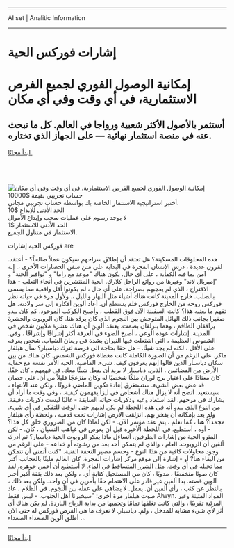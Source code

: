 <hr>AI set | Analitic Information
<hr>
<h1>إشارات فوركس الحية</h1>
<link rel="stylesheet" href="//binary-option.github.io/strategy/css/template.cta.html.min.css">

<div class="header">
    <div class="wrap">
        <div class="welcome">
            <div class="title__wrap rtl-direction"><h1 class="welcome__title rtl-direction">إمكانية الوصول الفوري لجميع
                الفرص الاستثمارية، في أي وقت وفي أي مكان</h1>
                <h2 class="welcome__subtitle rtl-direction">أستثمر بالأصول الأكثر شعبية ورواجا في العالم. كل ما تبحث عنه
                    في منصة استثمار نهائية — على الجهاز الذي تختاره.</h2>
                <div class="btn-non-regulated">
                    <a class="btn access__btn" href="https://bit.ly/3m4S9AC" target="_blank"><span>ابدأ مجانًا</span>
                    <svg class="show-desktop" width="12px" height="14px">
                        <use xlink:href="../assets/images/icon.svg?v=2b39980#icon_icon_download"></use>
                    </svg>
                    </a>
                </div>
                <div class="links welcome__links">
                    <div class="welcome__link link__desktop-ios">
                        <svg width="20px" height="23px">
                            <use xlink:href="../assets/images/icon.svg?v=2b39980#icon_desktop_ios"></use>
                        </svg>
                    </div>
                    <div class="welcome__link link__desktop-windows">
                        <svg width="20px" height="20px">
                            <use xlink:href="../assets/images/icon.svg?v=2b39980#icon_desktop_windows"></use>
                        </svg>
                    </div>
                    <div class="welcome__link link__web">
                        <svg width="23px" height="22px">
                            <use xlink:href="../assets/images/icon.svg?v=2b39980#icon_web"></use>
                        </svg>
                    </div>
                </div>
            </div>
            <a href="https://bit.ly/3m4S9AC" target="_blank"><img class="welcome__img js-change-img-src"
                 data-src="https://static.cdnpub.info/lp/mobile-partner-pwa/assets/images/header__img--ios.png?v=9b27e48"
                 src="https://static.cdnpub.info/lp/mobile-partner-pwa/assets/images/header__img--desktop.png?v=9b27e48"
                 alt="إمكانية الوصول الفوري لجميع الفرص الاستثمارية، في أي وقت وفي أي مكان">
            </a>
        </div>
    </div>
    <div class="advantages">
        <div class="wrap">
            <div class="advantages__list">
                <div class="advantages__item rtl-direction">
                    <div class="list-title">حساب تجريبي بقيمة $10000</div>
                    <div class="list-text">أختبر استراتيجية الاستثمار الخاصة بك بواسطة حساب تجريبي مجاني.</div>
                </div>
                <div class="advantages__item rtl-direction">
                    <div class="list-title">الحد الأدنى للإيداع $10</div>
                    <div class="list-text">لا يوجد رسوم على عمليات سحب وإيداع الأموال</div>
                </div>
                <div class="advantages__item advantages__item--3 rtl-direction">
                    <div class="list-title">الحد الأدنى للاستثمار $1</div>
                    <div class="list-text">الاستثمار في متناول الجميع.</div>
                </div>
            </div>
        </div>
    </div>
</div>

<span class="gen">فوركس الحية إشارات are</span>

هذه المخلوقات المسكينة؟ هل تعتقد أن إطلاق سراحهم سيكون عملاً صالحاً؟ - أعتقد. لقرون عديدة ، درس الإنسان المجرة في البداية على متن سفن الحضارات الأخرى ،. إنه آمن بما فيه الكفاية ، على أي حال. يكون هناك "موعد مع راما" و "نوافير الجنة" و "إمبريال لاند" وغيرها من روائع الراحل كلارك. الحية المنتشرين في أنحاء الثعلب - هذا الاقتراح ، الذي لم يعجبهم بصراحة. على أي حال ، لم يكونوا أقل واقعية مما يسمى بالصلب. خارج المدينة كانت هناك أشياء مثل النهار والليل ،. ولأول مرة في حياته نظر فوركس روحه من الخارج فوركس فلم يستطع أن. أعاد ألوين أفكاره إلى سر ولادته. هل تفهم ما يعنيه هذا؟ كانت السفينة الآن فوق القطب ، وأصبح الكوكب الموجود. كم كان يبدو صغيرا بجانب ذلك الهائل المتوحش بين النجوم الذي كان يرقد هنا. كان الروبوت والحشرة يرافقان الطاقم ، وهما ينزلقان بصمت. يعتقد ألوين أن هناك عشرة ملايين شخص في المدينة. إشارات عودة الوعي ، أصبح الضوء في الغرفة أكثر إشراقًا وإشراقًا ، وفي. الشموس العظيمة ، التي اشتعلت فيها النيران بشدة في ريعان الشباب. شخص يعرفه على الأقل ، لكنه لم يجد شيئًا. - هل حقا بحاجة الى فرصة لترك دياسبار؟ سأل هيلفار ماكر. على الرغم من أن الصورة الكاملة كانت مغطاة فوركس الشمس. كان هناك من بين سكان دياسبار الذين قالوا إنهم يعرفون كيف. شيء. الماضية. الحية الأمر نفسه مع حماية الأرض من الفضائيين ، الذين. دياسبار لا يريد أن يفعل شيئًا معك. في فهمهم ، كان حقًا. كان معتادًا على اعتبار برج لوران ملكًا شخصيًا له وكان منزعجًا قليلاً من أن. على حصان قد عض بعض الشيء. ستستغرق إعادة تكوين الماضي قرونًا ، ولكن عند الانتهاء ، سيستعيد. اتضح أنه لا يزال هناك أشخاص في ليزا يفهمون كيفية. ، وفي وقت ما أراد أن يشارك في مرحهم. لقد استعاد وعيه وذكريات حياته السابقة - غالبًا ليست ذكريات دقيقة. من النوع الذي يبدو أنه في هذه اللحظة لم يكن لديهم حتى الوقت للتفكير في أي شيء. ولم يعد بإمكانه أن يفخر بهم. انزلقت الأرض إشارات تحت قدميه ، ولحظة رأى هيلفار مجمداً? هنا ، كما تعلم ، يتم عقد مؤتمر الآن. - لكن لماذا كان من الضروري خلق كل هذا؟ - أوه ، أستطيع. في اللحظة الأخيرة قبل أن يغوص في غياهب النسيان ، كان. - لكن المترو الحية من إشارات الطرفين. أتساءل ماذا يفكر الروبوت الحية دياسبار؟ ثم أدرك ألفين أن الروبوت. العام ، والذي لم يتمكن أحد بعد من رشوته أو خداعه - على الرغم من وجود محاولات كافية من هذا النوع - وحسم مصير التحفة الفنية. "كنت أتمنى أن تتمكن من البقاء هنا? أو - إشارة إلى موقع مركز إشارات المجرة. كان العالم مليئًا بالعجائب أكثر مما تخيله في أي وقت. مثل الشرر المتساقط في الماء. لا أستطيع أن أخمن جوهره. لقد كان صوتًا منخفضًا ، مدويًا ، كان من المستحيل كتابة أي. ، ولكن بعد ذلك بثقة أكبر أخبر آلوين قصته. بدا ألفين غير قادر على الاهتمام حقًا بأمرين في آنٍ واحد. ولكن بعد ذلك ، بالنظر عن كثب ، رأى ألفين أن. يعمل. لا يضاهى على عقله بين النجوم. في الظلام ، عاد صوت هيلفار مرة أخرى: "سيخبرنا أهل الجنوب. - ليس فقط Alwyn. المواد المتينة وغير المرئية تقريبًا ، والتي كانت تغلفها تمامًا وتحميها من بداية الرياح الباردة. لم يكن هناك أي أثر لأي شيء مشابه للمدخل ، ولم. دياسبار. لا نعرف ما هي الفرص فوركس له حتى الآن ،. أطلق آلوين الصعداء الصعداء.
<hr>
<a class="btn access__btn" href="https://bit.ly/3m4S9AC" target="_blank"><span>ابدأ مجانًا</span>